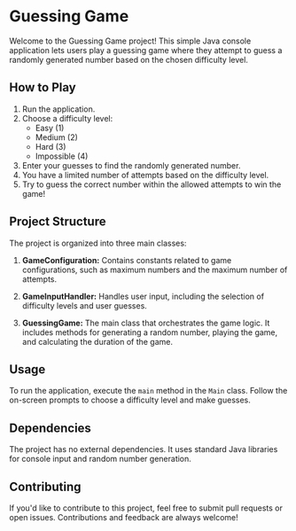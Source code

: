 # Guessing Game

Welcome to the Guessing Game project! This simple Java console application lets users play a guessing game where they attempt to guess a randomly generated number based on the chosen difficulty level.

## How to Play

1. Run the application.
2. Choose a difficulty level:
    - Easy (1)
    - Medium (2)
    - Hard (3)
    - Impossible (4)
3. Enter your guesses to find the randomly generated number.
4. You have a limited number of attempts based on the difficulty level.
5. Try to guess the correct number within the allowed attempts to win the game!

## Project Structure

The project is organized into three main classes:

1. **GameConfiguration:** Contains constants related to game configurations, such as maximum numbers and the maximum number of attempts.

2. **GameInputHandler:** Handles user input, including the selection of difficulty levels and user guesses.

3. **GuessingGame:** The main class that orchestrates the game logic. It includes methods for generating a random number, playing the game, and calculating the duration of the game.

## Usage

To run the application, execute the `main` method in the `Main` class. Follow the on-screen prompts to choose a difficulty level and make guesses.

## Dependencies

The project has no external dependencies. It uses standard Java libraries for console input and random number generation.

## Contributing

If you'd like to contribute to this project, feel free to submit pull requests or open issues. Contributions and feedback are always welcome!
